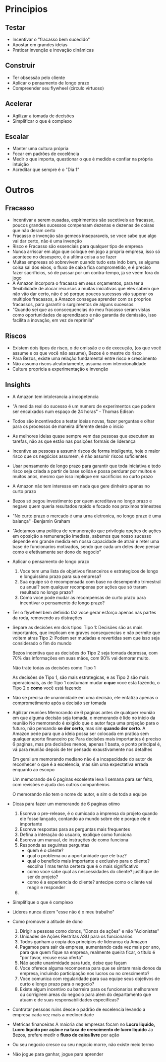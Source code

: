 # Principios

## Testar
- Incentivar o "fracasso bem sucedido"
- Apostar em grandes ideias
- Praticar invenção e inovação dinâmicas
  
## Construir
- Ter obsessão pelo cliente
- Aplicar o pensamento de longo prazo
- Compreender seu flywheel (circulo virtuoso)
  
## Acelerar
- Agilizar a tomada de decisões
- Simplificar o que é complexo

## Escalar
- Manter uma cultura própria
- Focar em padrões de excelência
-  Medir o que importa, questionar o que é medido e confiar na própria intuição
- Acreditar que sempre é o "Dia 1"

# Outros

## Fracasso
- Incentivar a serem ousadas, expirimentos são sucetiveis ao fracasso, poucos grandes sucessos compensam dezenas e dezenas de coisas que não deram certo
- Fracasso e invenção são gemeos inseparaveis, se voce sabe que algo vai dar certo, não é uma invenção
- Risco e Fracasso são essenciais para qualquer tipo de empresa
- Nunca arriscar em algo que coloque em jogo a propria empresa, isso só acontece no desespero, é a ultima coisa a se fazer
-  Muitas empresas só sobrevivem quando tudo esta indo bem, se alguma coisa sai dos eixos, o fluxo de caixa fica comprometido, e é preciso fazer sacrificios, só de passar por um contra-tempo, ja se veem fora do jogo
- A Amazon incorpora o fracasso em seus orçamentos, para ter a flexibilidade de alocar recursos a muitas iniciativas que eles sabem que não vão dar certo, não é só porque poucos sucessos vão superar os multiplos fracassos, a Amazon consegue aprender com os proprios fracassos, para garantir o surgimentos de alguns sucessos
- "Quando sei que as conscequencias do meu fracasso seram vistas como oportunidades  de aprendizado e não garantia de demissão, isso facilita a inovação, em vez de reprimila"

## Riscos
- Existem dois tipos de risco, o de omissão e o de execução, (os que você assume e os que você não assume), Bezos é o mestre do risco
- Para Bezos, existe uma relação fundamental entre risco e crescimento
- Não assuma riscos aleatoriamente, assuma com intencionalidade
- Cultura propricia a experimentação e invenção
  
## Insights
- A Amazon tem intolerancia a incopetencia
- "A medida real do sucesso é um numero de experimentos que podem ser encaixados num espaço de 24 horas" - Thomas Edison
-  Todos são incentivados a testar ideias novas, fazer perguntas e olhar para os processos de maneira diferente desde o inicio
- As melhores ideias quase sempre vem das pessoas que executam as tarefas, não as que   estão nas posições formais de liderança
- Incentive as pessoas a assumir riscos de forma inteligente, hoje o maior risco que os negócios assumem, é não assumir riscos suficientes
- Usar pensamento de longo prazo para garantir que toda iniciativa e todo risco seja criada a partir de base solida e possa perdurar por muitos e muitos anos, mesmo que isso implique em sacrificios no curto prazo
- A Amazon não tem interesse em nada que gere dinheiro apenas no curto prazo
- Bezos só pegou investimento por quem acreditava no longo prazo e negava quem queria resultados rapido e focado nos proximos trimestres
- "No curto prazo o mercado é uma urna eletronica, no longo prazo é uma balança" -Benjamin Graham
- "Adotamos uma politica de remuneração que privilegia opções de ações em oposição a remuneração imediata, sabemos que nosso sucesso depende em grande medida em nossa capacidade de atrair e reter uma base de funcionarios motivados, sendo que cada um deles deve pensar como e efetivamente ser dono do negocio"
- Aplicar o pensamento de longo prazo
  1. Voce tem uma lista de objetivos financeiros e estrategicos de longo e longuissimo prazo para sua empresa?
  2.  Sua equipe só é recompensada com base no desempenho trimestral ou anual? sem qualquer recompensa por ações que só traram resultado no longo prazo?
  3. Como voce pode mudar as recompensas de curto prazo para incentivar o pensamento de longo prazo?
-   Ter o flywheel bem definido faz voce gerar esforço apenas nas partes da roda, removendo as distrações
- Separe as decisões em dois tipos:
  Tipo 1: Decisões são as mais importantes, que implicam em graves consequencias e não permite que voltem atras
  Tipo 2: Podem ser mudadas e revertidas sem que isso seja considerado o fim do mundo
  
  Bezos incentiva que as decisões do Tipo 2 seja tomada depressa, com 70% das informações em suas mãos, com 90% vai demorar muito.
  
  Não trate todas as decisões como Tipo 1
  
  As decisões de Tipo 1, são mais estrategicas, e as Tipo 2 são mais operacionais, as de Tipo 1 costumam mudar **o que** voce esta fazendo, o Tipo 2 o **como** você está fazendo
  
- Não se precisa de unanimidade em uma decisão, ele enfatiza apenas o comprometimento após a decisão ser tomada
- Agilizar reuniões
  Memorando de 6 paginas antes de qualquer reunião em que alguma decisão seja tomada, o memorando é lido no inicio da reunião
  No memorando é exigido que o autor faça uma projeção para o futuro, não pensando **se der certo**, mas sim **quando der certo**.
  A Amazon pede para que a ideia possa ser colocada em pratica sem qualquer aporte financeiro
  ps: Para decisões mais importantes é preciso 6 paginas, mas pra decisões menos, apenas 1 basta, o ponto principal é, vá para reunião depois de ter pensado exaustivamente nos detalhes
  
  Em geral um memorando mediano não é a incapacidade do autor de reconhecer o que é a excelencia, mas sim uma expectativa errada enquanto ao escopo
  
  Um memorando de 6 paginas excelente leva 1 semana para ser feito, com revisões e ajuda dos outros companheiros 
  
  O memorando não tem o nome do autor, e sim o de toda a equipe
- Dicas para fazer um memorando de 6 paginas otimo
  1. Escreva o pre-release, é o cumicado a imprensa do projeto quando ele fosse lançado, contando ao mundo sobre ele e porque ele é importante
  2. Escreva respostas para as perguntas mais frequentes
  3. Defina a interação do usuario, explique como funciona
  4. Escreva um manual, de instruções de como funciona
  5. Responda as seguintes perguntas
     - quem é o cliente?
     - qual o problema ou a oportunidade que ele traz?
     - qual o beneficio mais importante e exclusivo para o cliente? escolha 1 mas tenha certeza que é o mais significativo
     - como voce sabe qual as nescessidades do cliente? justifique de ser do projeto?
     - como é a experiencia do cliente? antecipe como o cliente vai reagir e responder
  6. 
- Simplifique o que é complexo
- Lideres nunca dizem "esse não é o meu trabalho"
- Como promover a atitude de dono
  1. Dirigir a pessoas como donos, "Donos de ações" e não "Acionistas"
  2. Unidades de Ações Restritas ASU para os funcionarios
  3. Todos ganham a copia dos principios de liderança da Amazon
  4. Pagamos para sair da empresa, aumentando cada vez mais por ano, para que quem fique na empresa, realmente queira ficar, o titulo é "por favor, recuse essa oferta"
  5. Não aceite unanimidade para tudo, deixe que façam
  6. Voce oferece alguma recompensa para que se sintam mais donos da empresa, incluindo participação nos lucros ou no crescimento?
  7. Voce comunica com regularidade para sua equipe seus objetivos de curto e longo prazo para o negocio?
  8. Existe algum incentivo ou barreira para os funcionarios melhorarem ou corrigirem areas do negocio para alem do departamento que atuam e de suas responsabilidades especificas?
- Contratar pessoas ruins desce o padrão de excelencia levando a empresa cada vez mais a mediocridade
- Metricas financeiras
  A maioria das empresas focam no **Lucro liquido, Lucro liquido por ação e na taxa de crescimento de lucro liquido**
  Ja Bezos, prefere medir o **fluxo de caixa livre** por ação
- Ou seu negocio cresce ou seu negocio morre, não existe meio termo
- Não jogue para ganhar, jogue para aprender